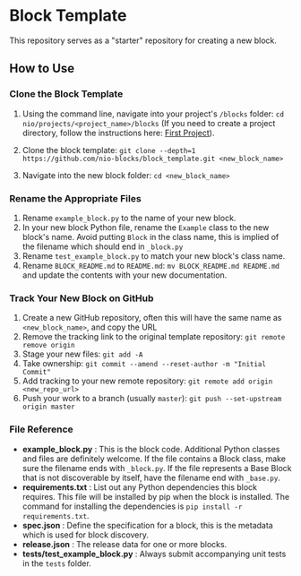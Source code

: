 # Block Template

This repository serves as a "starter" repository for creating a new block.

## How to Use

### Clone the Block Template

1. Using the command line, navigate into your project's `/blocks` folder: `cd nio/projects/<project_name>/blocks` (If you need to create a project directory, follow the instructions here: [First Project](https://docs.n.io/getting_started/locally.html#first-project)).

2. Clone the block template: `git clone --depth=1 https://github.com/nio-blocks/block_template.git <new_block_name>`

2. Navigate into the new block folder: `cd <new_block_name>`

### Rename the Appropriate Files

1. Rename `example_block.py` to the name of your new block.
1. In your new block Python file, rename the `Example` class to the new block's name. Avoid putting `Block` in the class name, this is implied of the filename which should end in `_block.py`
1. Rename `test_example_block.py` to match your new block's class name.
1. Rename `BLOCK_README.md` to `README.md`: `mv BLOCK_README.md README.md` and update the contents with your new documentation.

### Track Your New Block on GitHub

1. Create a new GitHub repository, often this will have the same name as `<new_block_name>`, and copy the URL
1. Remove the tracking link to the original template repository: `git remote remove origin`
1. Stage your new files: `git add -A`
1. Take ownership: `git commit --amend --reset-author -m "Initial Commit"`
1. Add tracking to your new remote repository: `git remote add origin <new_repo_url>`
1. Push your work to a branch (usually `master`): `git push --set-upstream origin master`

### File Reference

 * **example_block.py** : This is the block code. Additional Python classes and files are definitely welcome. If the file contains a Block class, make sure the filename ends with `_block.py`. If the file represents a Base Block that is not discoverable by itself, have the filename end with `_base.py`.
 * **requirements.txt** : List out any Python dependencies this block requires. This file will be installed by pip when the block is installed. The command for installing the dependencies is `pip install -r requirements.txt`.
 * **spec.json** : Define the specification for a block, this is the metadata which is used for block discovery.
 * **release.json** : The release data for one or more blocks.
 * **tests/test_example_block.py** : Always submit accompanying unit tests in the `tests` folder.
